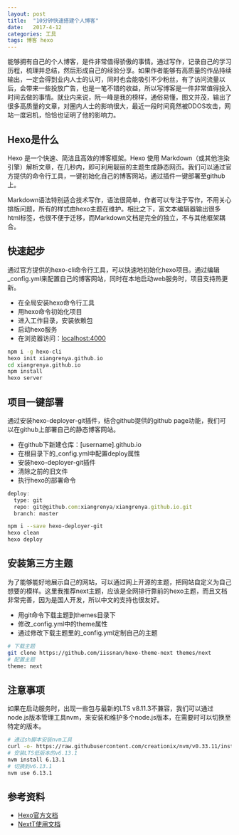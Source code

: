 ```yaml
---
layout: post
title:  "10分钟快速搭建个人博客"
date:   2017-4-12
categories: 工具
tags: 博客 hexo
---
```


能够拥有自己的个人博客，是件非常值得骄傲的事情。通过写作，记录自己的学习历程，梳理并总结，然后形成自己的经验分享。如果作者能够有高质量的作品持续输出，一定会得到业内人士的认可，同时也会能吸引不少粉丝，有了访问流量以后，会带来一些投放广告，也是一笔不错的收益，所以写博客是一件非常值得投入时间去做的事情。就业内来说，阮一峰是我的榜样，通俗易懂，图文并茂，输出了很多高质量的文章，对圈内人士的影响很大，最近一段时间竟然被DDOS攻击，网站一度宕机，恰恰也证明了他的影响力。

## Hexo是什么
Hexo 是一个快速、简洁且高效的博客框架。Hexo 使用 Markdown（或其他渲染引擎）解析文章，在几秒内，即可利用靓丽的主题生成静态网页。我们可以通过官方提供的命令行工具，一键初始化自己的博客网站，通过插件一键部署至github上。

Markdown语法特别适合技术写作，语法很简单，作者可以专注于写作，不用关心排版问题，所有的样式由hexo主题在维护。相比之下，富文本编辑器输出很多html标签，也很不便于迁移，而Markdown文档是完全的独立，不与其他框架耦合。

## 快速起步

通过官方提供的hexo-cli命令行工具，可以快速地初始化hexo项目。通过编辑_config.yml来配置自己的博客网站，同时在本地启动web服务时，项目支持热更新。

- 在全局安装hexo命令行工具
- 用hexo命令初始化项目
- 进入工作目录，安装依赖包
- 启动hexo服务
- 在浏览器访问：[localhost:4000](localhost:4000)

``` sh
npm i -g hexo-cli
hexo init xiangrenya.github.io
cd xiangrenya.github.io
npm install
hexo server
```

## 项目一键部署

通过安装hexo-deployer-git插件，结合github提供的github page功能，我们可以在github上部署自己的静态博客网站。

- 在github下新建仓库：[username].github.io
- 在根目录下的_config.yml中配置deploy属性
- 安装hexo-deployer-git插件
- 清除之前的旧文件
- 执行hexo的部署命令

``` javascript
deploy:
  type: git
  repo: git@github.com:xiangrenya/xiangrenya.github.io.git
  branch: master
```
``` sh
npm i --save hexo-deployer-git
hexo clean
hexo deploy
```

## 安装第三方主题

为了能够能好地展示自己的网站，可以通过网上开源的主题，把网站自定义为自己想要的模样。这里我推荐next主题，应该是全网排行靠前的hexo主题，而且文档非常完善，因为是国人开发，所以中文的支持也很友好。

- 用git命令下载主题到themes目录下
- 修改_config.yml中的theme属性
- 通过修改下载主题里的_config.yml定制自己的主题

``` sh
# 下载主题
git clone https://github.com/iissnan/hexo-theme-next themes/next
# 配置主题
theme: next
```
## 注意事项

如果在启动服务时，出现一些包与最新的LTS v8.11.3不兼容，我们可以通过node.js版本管理工具nvm，来安装和维护多个node.js版本，在需要时可以切换至特定的版本。

``` sh
# 通过sh脚本安装nvm工具
curl -o- https://raw.githubusercontent.com/creationix/nvm/v0.33.11/install.sh | bash
# 安装LTS低版本的v6.13.1
nvm install 6.13.1
# 切换到v6.13.1
nvm use 6.13.1
```

## 参考资料

- [Hexo官方文档](https://hexo.io/docs/)
- [NextT使用文档](http://theme-next.iissnan.com/)


